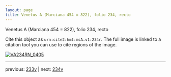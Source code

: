 ```yaml
---
layout: page
title: Venetus A (Marciana 454 = 822), folio 234, recto
---
```


Venetus A (Marciana 454 = 822), folio 234, recto

Cite this object as `urn:cite2:hmt:msA.v1:234r`.  The full image is linked to a citation tool you can use to cite regions of the image.

[![VA234RN_0405](http://www.homermultitext.org/iipsrv?IIIF=/project/homer/pyramidal/deepzoom/hmt/vaimg/2017a/VA234RN_0405.tif/full/800,/0/default.jpg)](http://www.homermultitext.org/ict2/?urn=urn:cite2:hmt:vaimg.2017a:VA234RN_0405) 

---

previous:  [233v](../233v/) | next: [234v](../234v/)